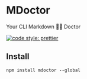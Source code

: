 # MDoctor

Your CLI Markdown 👨‍⚕️ Doctor

[![code style: prettier](https://img.shields.io/badge/code_style-prettier-ff69b4.svg?style=flat&logo=prettier)](https://github.com/prettier/prettier)

## Install

```shell
npm install mdoctor --global
```
